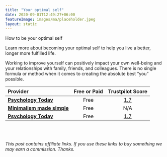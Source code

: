 ```yaml
---
title: "Your optimal self"
date: 2020-09-01T12:49:27+06:00
featureImage: images/ma/placeholder.jpeg
layout: static
---
```


How to be your optimal self

Learn more about becoming your optimal self to help you live a better, longer more fulfilled life.

Working to improve yourself can positively impact your own well-being and your relationships with family, friends, and colleagues. There is no single formula or method when it comes to creating the absolute best “you” possible.

| Provider      | Free or Paid  |  Trustpilot Score  |
| :-----------          | :--------------:      |  :--------------:         |
| [**Psychology Today**](https://www.psychologytoday.com/us/blog/making-change/201512/five-ways-help-become-your-ideal-self) | Free | [1.7](https://uk.trustpilot.com/review/www.psychologytoday.com) | 
| [**Minimalism made simple**](https://www.minimalismmadesimple.com/home/be-your-best-self/) | Free | N/A
| [**Psychology Today**](https://www.psychologytoday.com/us/blog/what-matters-most/201303/what-is-your-best-possible-self) | Free | [1.7](https://uk.trustpilot.com/review/www.psychologytoday.com) | 
  

<br/><br/>

*This post contains affiliate links. If you use these links to buy something we may
earn a commission. Thanks.*






